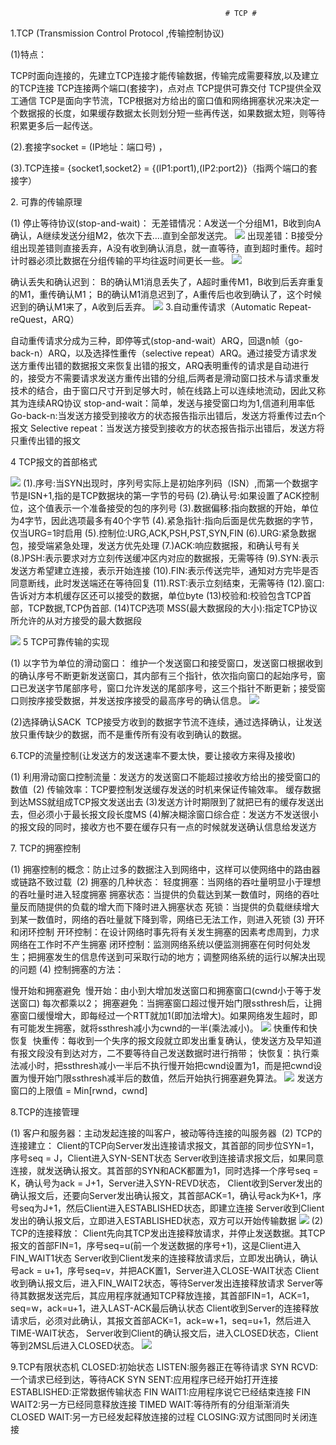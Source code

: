 													# TCP #


1.TCP (Transmission Control Protocol ,传输控制协议)

(1)特点：

TCP时面向连接的，先建立TCP连接才能传输数据，传输完成需要释放,以及建立的TCP连接
TCP连接两个端口(套接字)，点对点
TCP提供可靠交付
TCP提供全双工通信
TCP是面向字节流，TCP根据对方给出的窗口值和网络拥塞状况来决定一个数据报的长度，如果缓存数据太长则划分短一些再传送，如果数据太短，则等待积累更多后一起传送。

(2).套接字socket = (IP地址：端口号) ， 

(3).TCP连接= {socket1,socket2} = {(IP1:port1),(IP2:port2)}（指两个端口的套接字）

2. 可靠的传输原理 

(1) 停止等待协议(stop-and-wait)：
无差错情况：A发送一个分组M1，B收到向A确认，A继续发送分组M2，依次下去….直到全部发送完。
![](http://i.imgur.com/YPGJL51.png)
出现差错：B接受分组出现差错则直接丢弃，A没有收到确认消息，就一直等待，直到超时重传。超时计时器必须比数据在分组传输的平均往返时间更长一些。
![](http://i.imgur.com/OZcvfsK.png)

确认丢失和确认迟到：
B的确认M1消息丢失了，A超时重传M1，B收到后丢弃重复的M1，重传确认M1；
B的确认M1消息迟到了，A重传后也收到确认了，这个时候迟到的确认M1来了，A收到后丢弃。
![](http://i.imgur.com/JD0eLlY.png)
3.自动重传请求（Automatic Repeat-reQuest，ARQ）

自动重传请求分成为三种，即停等式(stop-and-wait）ARQ，回退n帧（go-back-n）ARQ，以及选择性重传（selective repeat）ARQ。通过接受方请求发送方重传出错的数据报文来恢复出错的报文，ARQ表明重传的请求是自动进行的，接受方不需要请求发送方重传出错的分组,后两者是滑动窗口技术与请求重发技术的结合，由于窗口尺寸开到足够大时，帧在线路上可以连续地流动，因此又称其为连续ARQ协议
stop-and-wait：简单，发送与接受窗口均为1,信道利用率低	
Go-back-n:当发送方接受到接收方的状态报告指示出错后，发送方将重传过去n个报文
Selective repeat：当发送方接受到接收方的状态报告指示出错后，发送方将只重传出错的报文


4 TCP报文的首部格式

![](http://i.imgur.com/wJk3aa7.png)
(1).序号:当SYN出现时，序列号实际上是初始序列码（ISN）,而第一个数据字节是ISN+1,指的是TCP数据块的第一字节的号码
(2).确认号:如果设置了ACK控制位，这个值表示一个准备接受的包的序列号
(3).数据偏移:指向数据的开始，单位为4字节，因此选项最多有40个字节
(4).紧急指针:指向后面是优先数据的字节，仅当URG=1时启用
(5).控制位:URG,ACK,PSH,PST,SYN,FIN
(6).URG:紧急数据包，接受端紧急处理，发送方优先处理
(7.)ACK:响应数据报，和确认号有关
(8.)PSH:表示要求对方立刻传送缓冲区内对应的数据报，无需等待
(9).SYN:表示发送方希望建立连接，表示开始连接
(10).FIN:表示传送完毕，通知对方完毕是否同意断线，此时发送端还在等待回复
(11).RST:表示立刻结束，无需等待
(12).窗口:告诉对方本机缓存区还可以接受的数据，单位byte
(13)校验和:校验包含TCP首部，TCP数据,TCP伪首部.
(14)TCP选项
MSS(最大数据段的大小):指定TCP协议所允许的从对方接受的最大数据段

![](http://i.imgur.com/rq5KpRV.png)
5 TCP可靠传输的实现 

(1) 以字节为单位的滑动窗口：
维护一个发送窗口和接受窗口，发送窗口根据收到的确认序号不断更新发送窗口，其内部有三个指针，依次指向窗口的起始序号，窗口已发送字节尾部序号，窗口允许发送的尾部序号，这三个指针不断更新；接受窗口则按序接受数据，并发送按序接受的最高序号的确认信息。
![](http://i.imgur.com/Yr1NjXF.png)

(2)选择确认SACK 
	TCP接受方收到的数据字节流不连续，通过选择确认，让发送放只重传缺少的数据，而不是重传所有没有收到确认的数据。 

6.TCP的流量控制(让发送方的发送速率不要太快，要让接收方来得及接收) 

(1) 利用滑动窗口控制流量：发送方的发送窗口不能超过接收方给出的接受窗口的数值 
(2) 传输效率：TCP要控制发送缓存发送的时机来保证传输效率。
缓存数据到达MSS就组成TCP报文发送出去
(3)发送方计时期限到了就把已有的缓存发送出去，但必须小于最长报文段长度MS
(4)解决糊涂窗口综合症：发送方不发送很小的报文段的同时，接收方也不要在缓存只有一点的时候就发送确认信息给发送方

7. TCP的拥塞控制 

(1) 拥塞控制的概念：防止过多的数据注入到网络中，这样可以使网络中的路由器或链路不致过载 
(2) 拥塞的几种状态：
轻度拥塞：当网络的吞吐量明显小于理想的吞吐量时进入轻度拥塞
拥塞状态：当提供的负载达到某一数值时，网络的吞吐量反而随提供的负载的增大而下降时进入拥塞状态
死锁：当提供的负载继续增大到某一数值时，网络的吞吐量就下降到零，网络已无法工作，则进入死锁
(3) 开环和闭环控制
开环控制：在设计网络时事先将有关发生拥塞的因素考虑周到，力求网络在工作时不产生拥塞
闭环控制：监测网络系统以便监测拥塞在何时何处发生；把拥塞发生的信息传送到可采取行动的地方；调整网络系统的运行以解决出现的问题
(4) 控制拥塞的方法：

慢开始和拥塞避免 
慢开始：由小到大增加发送窗口和拥塞窗口(cwnd小于等于发送窗口)
每次都乘以2；
拥塞避免：当拥塞窗口超过慢开始门限ssthresh后，让拥塞窗口缓慢增大，即每经过一个RTT就加1(即加法增大)。如果网络发生超时，即有可能发生拥塞，就将ssthresh减小为cwnd的一半(乘法减小)。
![](http://i.imgur.com/cqc686R.png)
快重传和快恢复 
快重传：每收到一个失序的报文段就立即发出重复确认，使发送方及早知道有报文段没有到达对方，二不要等待自己发送数据时进行捎带；
快恢复：执行乘法减小时，把ssthresh减小一半后不执行慢开始把cwnd设置为1，而是把cwnd设置为慢开始门限ssthresh减半后的数值，然后开始执行拥塞避免算法。
![](http://i.imgur.com/HFq5K8A.png)
发送方窗口的上限值 = Min[rwnd，cwnd] 

8.TCP的连接管理 

(1) 客户和服务器：主动发起连接的叫客户，被动等待连接的叫服务器 
(2) TCP的连接建立：
Client的TCP向Server发出连接请求报文，其首部的同步位SYN=1，序号seq = J，Client进入SYN-SENT状态
Server收到连接请求报文后，如果同意连接，就发送确认报文。其首部的SYN和ACK都置为1，同时选择一个序号seq = K，确认号为ack = J+1，Server进入SYN-REVD状态，
Client收到Server发出的确认报文后，还要向Server发出确认报文，其首部ACK=1，确认号ack为K+1，序号seq为J+1，然后Client进入ESTABLISHED状态，即建立连接
Server收到Client发出的确认报文后，立即进入ESTABLISHED状态，双方可以开始传输数据
![](http://i.imgur.com/PbXWb92.png)
(2) TCP的连接释放：
Client先向其TCP发出连接释放请求，并停止发送数据。其TCP报文的首部FIN=1，序号seq=u(前一个发送数据的序号+1)，这是Client进入FIN_WAIT1状态
Server收到Client发来的连接释放请求后，立即发出确认，确认号ack = u+1，序号seq=v，并把ACK置1，Server进入CLOSE-WAIT状态
Client收到确认报文后，进入FIN_WAIT2状态，等待Server发出连接释放请求
Server等待其数据发送完后，其应用程序就通知TCP释放连接，其首部FIN=1，ACK=1，seq=w，ack=u+1，进入LAST-ACK最后确认状态
Client收到Server的连接释放请求后，必须对此确认，其报文首部ACK=1，ack=w+1，seq=u+1，然后进入TIME-WAIT状态，
Server收到Client的确认报文后，进入CLOSED状态，Client等到2MSL后进入CLOSED状态。
![](http://i.imgur.com/OJV9HtR.png)

9.TCP有限状态机
CLOSED:初始状态
LISTEN:服务器正在等待请求
SYN RCVD:一个请求已经到达，等待ACK
SYN SENT:应用程序已经开始打开连接
ESTABLISHED:正常数据传输状态
FIN WAIT1:应用程序说它已经结束连接
FIN WAIT2:另一方已经同意释放连接
TIMED WAIT:等待所有的分组渐渐消失
CLOSED WAIT:另一方已经发起释放连接的过程
CLOSING:双方试图同时关闭连接
